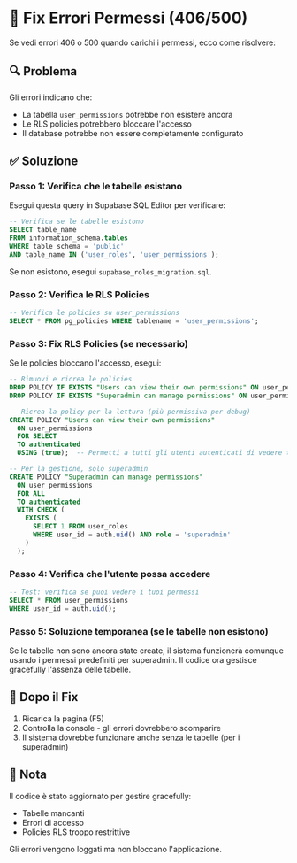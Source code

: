 # 🔧 Fix Errori Permessi (406/500)

Se vedi errori 406 o 500 quando carichi i permessi, ecco come risolvere:

## 🔍 Problema

Gli errori indicano che:
- La tabella `user_permissions` potrebbe non esistere ancora
- Le RLS policies potrebbero bloccare l'accesso
- Il database potrebbe non essere completamente configurato

## ✅ Soluzione

### Passo 1: Verifica che le tabelle esistano

Esegui questa query in Supabase SQL Editor per verificare:

```sql
-- Verifica se le tabelle esistono
SELECT table_name 
FROM information_schema.tables 
WHERE table_schema = 'public' 
AND table_name IN ('user_roles', 'user_permissions');
```

Se non esistono, esegui `supabase_roles_migration.sql`.

### Passo 2: Verifica le RLS Policies

```sql
-- Verifica le policies su user_permissions
SELECT * FROM pg_policies WHERE tablename = 'user_permissions';
```

### Passo 3: Fix RLS Policies (se necessario)

Se le policies bloccano l'accesso, esegui:

```sql
-- Rimuovi e ricrea le policies
DROP POLICY IF EXISTS "Users can view their own permissions" ON user_permissions;
DROP POLICY IF EXISTS "Superadmin can manage permissions" ON user_permissions;

-- Ricrea la policy per la lettura (più permissiva per debug)
CREATE POLICY "Users can view their own permissions"
  ON user_permissions
  FOR SELECT
  TO authenticated
  USING (true);  -- Permetti a tutti gli utenti autenticati di vedere tutti i permessi (temporaneo per debug)

-- Per la gestione, solo superadmin
CREATE POLICY "Superadmin can manage permissions"
  ON user_permissions
  FOR ALL
  TO authenticated
  WITH CHECK (
    EXISTS (
      SELECT 1 FROM user_roles
      WHERE user_id = auth.uid() AND role = 'superadmin'
    )
  );
```

### Passo 4: Verifica che l'utente possa accedere

```sql
-- Test: verifica se puoi vedere i tuoi permessi
SELECT * FROM user_permissions 
WHERE user_id = auth.uid();
```

### Passo 5: Soluzione temporanea (se le tabelle non esistono)

Se le tabelle non sono ancora state create, il sistema funzionerà comunque usando i permessi predefiniti per superadmin. Il codice ora gestisce gracefully l'assenza delle tabelle.

## 🔄 Dopo il Fix

1. Ricarica la pagina (F5)
2. Controlla la console - gli errori dovrebbero scomparire
3. Il sistema dovrebbe funzionare anche senza le tabelle (per i superadmin)

## 📝 Nota

Il codice è stato aggiornato per gestire gracefully:
- Tabelle mancanti
- Errori di accesso
- Policies RLS troppo restrittive

Gli errori vengono loggati ma non bloccano l'applicazione.

